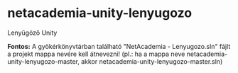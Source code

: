 # netacademia-unity-lenyugozo
Lenyűgöző Unity

**Fontos:** A gyökérkönyvtárban található "NetAcademia - Lenyugozo.sln" fájlt a projekt mappa nevére kell átnevezni! (pl.: ha a mappa neve netacademia-unity-lenyugozo-master, akkor netacademia-unity-lenyugozo-master.sln)
